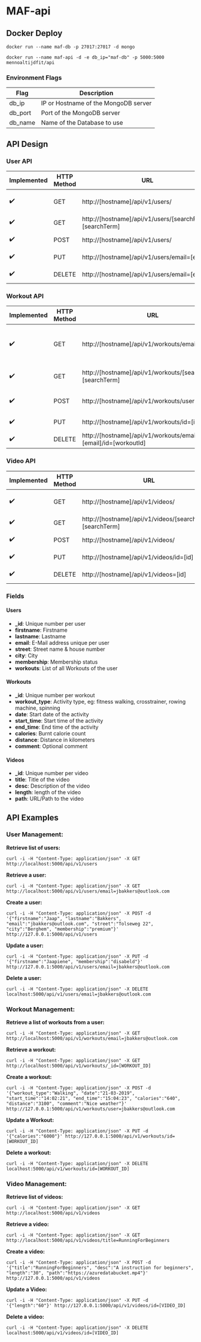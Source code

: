 # MAF-api
## Docker Deploy
```docker run --name maf-db -p 27017:27017 -d mongo```

```docker run --name maf-api -d -e db_ip="maf-db" -p 5000:5000 mennoaltijdfit/api```
### Environment Flags
| Flag | Description |
| ------------- | ------------- |
| db_ip | IP or Hostname of the MongoDB server |
| db_port | Port of the MongoDB server |
| db_name | Name of the Database to use |


## API Design
### User API
| Implemented | HTTP Method | URL | Action |
| ------------- | ------------- | ------------- | ------------- |
| :heavy_check_mark: | GET | http://[hostname]/api/v1/users/ | Retrieve list of users |
| :heavy_check_mark: | GET | http://[hostname]/api/v1/users/[searchField]=[searchTerm] | Retrieve a user |
| :heavy_check_mark: | POST | http://[hostname]/api/v1/users/ | Create a user |
| :heavy_check_mark: | PUT | http://[hostname]/api/v1/users/email=[email] | Update a User |
| :heavy_check_mark: | DELETE | http://[hostname]/api/v1/users/email=[email] | Delete a user |

### Workout API
| Implemented | HTTP Method | URL | Action |
| ------------- | ------------- | ------------- | ------------- |
| :heavy_check_mark: | GET | http://[hostname]/api/v1/workouts/email=[email] | Retrieve a list of workouts from a user |
| :heavy_check_mark: | GET | http://[hostname]/api/v1/workouts/[searchField]=[searchTerm] | Retrieve a workout |
| :heavy_check_mark: | POST | http://[hostname]/api/v1/workouts/user=[id] | Create a workout for user |
| :heavy_check_mark: | PUT | http://[hostname]/api/v1/workouts/id=[id] | Update a Workout |
| :heavy_check_mark: | DELETE | http://[hostname]/api/v1/workouts/email=[email]/id=[workoutId] | Delete a workout |

### Video API
| Implemented | HTTP Method | URL | Action |
| ------------- | ------------- | ------------- | ------------- |
| :heavy_check_mark: | GET | http://[hostname]/api/v1/videos/ | Retrieve list of videos |
| :heavy_check_mark: | GET | http://[hostname]/api/v1/videos/[searchField]=[searchTerm] | Retrieve a video |
| :heavy_check_mark: | POST | http://[hostname]/api/v1/videos/ | Create a video |
| :heavy_check_mark: | PUT | http://[hostname]/api/v1/videos/id=[id] | Update a Video |
| :heavy_check_mark: | DELETE | http://[hostname]/api/v1/videos=[id] | Delete a video |

### Fields
#### Users
* **_id**: Unique number per user
* **firstname**: Firstname
* **lastname**: Lastname
* **email**: E-Mail address unique per user
* **street**: Street name & house number
* **city**: City
* **membership**: Membership status
* **workouts**: List of all Workouts of the user

#### Workouts
* **_id**: Unique number per workout
* **workout_type**: Activity type, eg: fitness walking, crosstrainer, rowing machine, spinning
* **date**: Start date of the activity
* **start_time**: Start time of the activity
* **end_time**: End time of the activity
* **calories**: Burnt calorie count
* **distance**: Distance in kilometers
* **comment**: Optional comment

#### Videos
* **_id**: Unique number per video
* **title**: Title of the video
* **desc**: Description of the video
* **length**: length of the video
* **path**: URL/Path to the video

## API Examples
### User Management:
**Retrieve list of users:**

``` curl -i -H "Content-Type: application/json" -X GET http://localhost:5000/api/v1/users ```

**Retrieve a user:**

``` curl -i -H "Content-Type: application/json" -X GET http://localhost:5000/api/v1/users/email=jbakkers@outlook.com ```

**Create a user:**

``` curl -i -H "Content-Type: application/json" -X POST -d '{"firstname":"Jaap", "lastname":"Bakkers", "email":"jbakkers@outlook.com", "street":"Tolseweg 22", "city":"Berghem", "membership":"premium"}' http://127.0.0.1:5000/api/v1/users ```

**Update a user:**

``` curl -i -H "Content-Type: application/json" -X PUT -d '{"firstname":"Jaapiene", "membership":"disabeld"}' http://127.0.0.1:5000/api/v1/users/email=jbakkers@outlook.com ```

**Delete a user:**

``` curl -i -H "Content-Type: application/json" -X DELETE localhost:5000/api/v1/users/email=jbakkers@outlook.com ```


### Workout Management:
**Retrieve a list of workouts from a user:**

``` curl -i -H "Content-Type: application/json" -X GET http://localhost:5000/api/v1/workouts/email=jbakkers@outlook.com ```

**Retrieve a workout:**

``` curl -i -H "Content-Type: application/json" -X GET http://localhost:5000/api/v1/workouts/_id=[WORKOUT_ID] ```

**Create a workout:**

``` curl -i -H "Content-Type: application/json" -X POST -d '{"workout_type":"Walking", "date":"21-03-2019", "start_time":"14:02:21", "end_time":"15:04:23", "calories":"640", "distance":"3100", "comment":"Nice weather"}' http://127.0.0.1:5000/api/v1/workouts/user=jbakkers@outlook.com ```

**Update a Workout:**

``` curl -i -H "Content-Type: application/json" -X PUT -d '{"calories":"6000"}' http://127.0.0.1:5000/api/v1/workouts/id=[WORKOUT_ID] ```

**Delete a workout:**

``` curl -i -H "Content-Type: application/json" -X DELETE localhost:5000/api/v1/workouts/id=[WORKOUT_ID] ```

### Video Management:
**Retrieve list of videos:**

``` curl -i -H "Content-Type: application/json" -X GET http://localhost:5000/api/v1/videos ```

**Retrieve a video:**

``` curl -i -H "Content-Type: application/json" -X GET http://localhost:5000/api/v1/videos/title=RunningForBeginners ```

**Create a video:**

``` curl -i -H "Content-Type: application/json" -X POST -d '{"title":"RunningForBeginners", "desc":"A instruction for beginners", "length":"30", "path":"https://azuredatabucket.mp4"}' http://127.0.0.1:5000/api/v1/videos ```

**Update a Video:**

``` curl -i -H "Content-Type: application/json" -X PUT -d '{"length":"60"}' http://127.0.0.1:5000/api/v1/videos/id=[VIDEO_ID] ```

**Delete a video:**

``` curl -i -H "Content-Type: application/json" -X DELETE localhost:5000/api/v1/videos/id=[VIDEO_ID] ```
